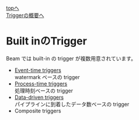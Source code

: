 [topへ](../index.md)  
[Triggerの概要へ](./overview.md)

# Built inのTrigger
Beam では built-in の trigger が複数用意されています。

+ [Event-time triggers](./built-in/event-time.md)  
watermark ベースの trigger
+ [Process-time triggers](./built-in/process-time.md)  
処理時刻ベースの trigger
+ [Data-driven triggers](./built-in/data-driven.md)  
パイプラインに到着したデータ数ベースの trigger
+ Composite triggers